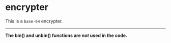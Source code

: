 # encrypter
This is a <code>base-64</code> encrypter.
<span style="color:red;">
<hr>
<b>The bin() and unbin() functions are <i>not</i> used in the code.</b>
